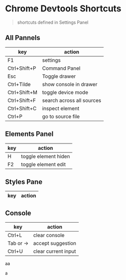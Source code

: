 # Chrome Devtools Shortcuts

> shortcuts defined in Settings Panel

## All Pannels 
|key|action|
|--|---|
|F1| settings|
|Ctrl+Shift+P|Command Panel
Esc|Toggle drawer
Ctrl+Tilde|show console in drawer
Ctrl+Shift+M|toggle device mode
Ctrl+Shift+F|search across all sources
Ctrl+Shift+C| inspect element
Ctrl+P|go to source file


## Elements Panel
|key|action|
|--|---|
|H | toggle element hiden|
|F2|toggle element edit|

## Styles Pane
|key|action|
|--|---|

## Console
|key|action|
-|-
Ctrl+L|clear console
Tab or ->|accept suggestion
Ctrl+U | clear current input



aa

a